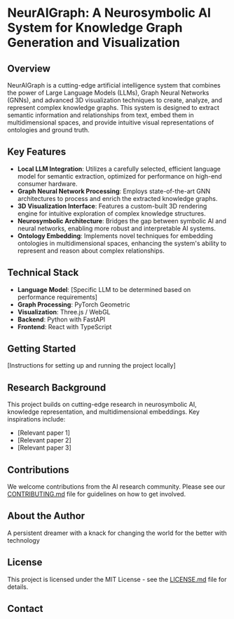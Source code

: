 # NeurAIGraph: A Neurosymbolic AI System for Knowledge Graph Generation and Visualization

## Overview

NeurAIGraph is a cutting-edge artificial intelligence system that combines the power of Large Language Models (LLMs), Graph Neural Networks (GNNs), and advanced 3D visualization techniques to create, analyze, and represent complex knowledge graphs. This system is designed to extract semantic information and relationships from text, embed them in multidimensional spaces, and provide intuitive visual representations of ontologies and ground truth.

## Key Features

- **Local LLM Integration**: Utilizes a carefully selected, efficient language model for semantic extraction, optimized for performance on high-end consumer hardware.
- **Graph Neural Network Processing**: Employs state-of-the-art GNN architectures to process and enrich the extracted knowledge graphs.
- **3D Visualization Interface**: Features a custom-built 3D rendering engine for intuitive exploration of complex knowledge structures.
- **Neurosymbolic Architecture**: Bridges the gap between symbolic AI and neural networks, enabling more robust and interpretable AI systems.
- **Ontology Embedding**: Implements novel techniques for embedding ontologies in multidimensional spaces, enhancing the system's ability to represent and reason about complex relationships.

## Technical Stack

- **Language Model**: [Specific LLM to be determined based on performance requirements]
- **Graph Processing**: PyTorch Geometric
- **Visualization**: Three.js / WebGL
- **Backend**: Python with FastAPI
- **Frontend**: React with TypeScript

## Getting Started

[Instructions for setting up and running the project locally]

## Research Background

This project builds on cutting-edge research in neurosymbolic AI, knowledge representation, and multidimensional embeddings. Key inspirations include:

- [Relevant paper 1]
- [Relevant paper 2]
- [Relevant paper 3]

## Contributions

We welcome contributions from the AI research community. Please see our [CONTRIBUTING.md](CONTRIBUTING.md) file for guidelines on how to get involved.

## About the Author
A persistent dreamer with a knack for changing the world for the better with technology

## License

This project is licensed under the MIT License - see the [LICENSE.md](LICENSE.md) file for details.

## Contact

